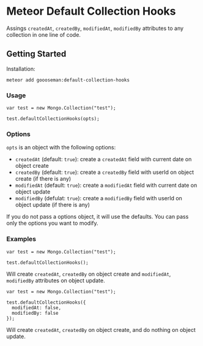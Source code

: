 # Meteor Default Collection Hooks

Assings `createdAt`, `createdBy`, `modifiedAt`, `modifiedBy` attributes to any collection in one line of code.

## Getting Started

Installation:

```
meteor add goooseman:default-collection-hooks
```

### Usage

```
var test = new Mongo.Collection("test");

test.defaultCollectionHooks(opts);
```

### Options

`opts` is an object with the following options:

- `createdAt` (default: `true`): create a `createdAt` field with current date on object create
- `createdBy` (default: `true`): create a `createdBy` field with userId on object create (if there is any)
- `modifiedAt` (default: `true`): create a `modifiedAt` field with current date on object update
- `modifiedBy` (defulat: `true`): create a `modifiedBy` field with userId on object update (if there is any)

If you do not pass a options object, it will use the defaults. You can pass only the options you want to modify.

### Examples

```
var test = new Mongo.Collection("test");

test.defaultCollectionHooks();
```
Will create `createdAt`, `createdBy` on object create and `modifiedAt`, `modifiedBy` attributes on object update.


```
var test = new Mongo.Collection("test");

test.defaultCollectionHooks({
  modifiedAt: false,
  modifiedBy: false
});
```

Will create `createdAt`, `createdBy` on object create, and do nothing on object update.